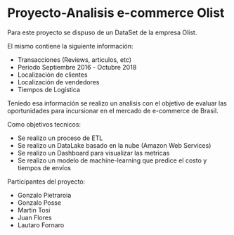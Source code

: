 # Proyecto-Analisis e-commerce Olist

Para este proyecto se dispuso de un DataSet de la empresa Olist.

El mismo contiene la siguiente información:
- Transacciones (Reviews, articulos, etc)
- Periodo Septiembre 2016 - Octubre 2018
- Localización de clientes
- Localización de vendedores
- Tiempos de Logística

Teniedo esa información se realizo un analisis con el objetivo de evaluar las oportunidades para incursionar en el mercado de e-commerce de Brasil.

Como objetivos tecnicos:
- Se realizo un proceso de ETL
- Se realizo un DataLake basado en la nube (Amazon Web Services)
- Se realizo un Dashboard para visualizar las metricas
- Se realizo un modelo de machine-learning que predice el costo y tiempos de envíos

Participantes del proyecto:
- Gonzalo Pietraroia
- Gonzalo Posse
- Martin Tosi
- Juan Flores
- Lautaro Fornaro
